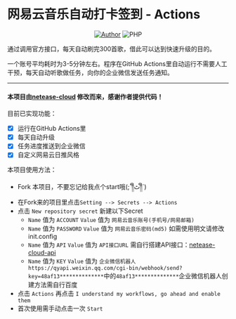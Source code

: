 # 网易云音乐自动打卡签到 - Actions

<p align="center">
    <a href="https://github.com/Demontisa"><img alt="Author" src="https://img.shields.io/badge/author-Demontisa-blueviolet"/></a>
    <img alt="PHP" src="https://img.shields.io/badge/code-Python-success"/>
</p>
通过调用官方接口，每天自动刷完300首歌，借此可以达到快速升级的目的。

一个账号平均耗时为3-5分钟左右。程序在GitHub Actions里自动运行不需要人工干预，每天自动听歌做任务，向你的企业微信发送任务通知。

------

#### 本项目由[netease-cloud](https://github.com/ZainCheung/netease-cloud) 修改而来，感谢作者提供代码！


目前已实现功能：

- [x] 运行在GitHub Actions里
- [x] 每天自动升级
- [x] 任务进度推送到企业微信
- [x] 自定义网易云日推风格

本项目使用方法：

- Fork 本项目，不要忘记给我点个start哦(;´༎ຶٹ༎ຶ`)
- 在Fork来的项目里点击`Setting --> Secrets --> Actions`
- 点击 `New repository secret` 新建以下Secret
    - `Name` 值为 `ACCOUNT` `Value` 值为 `网易云音乐账号(手机号/网易邮箱)`
    - `Name` 值为 `PASSWORD` `Value` 值为 `网易云音乐密码(md5)` 如需使用明文请修改init.config
    - `Name` 值为 `API` `Value` 值为 `API接口URL` 需自行搭建API接口：[netease-cloud-api](https://github.com/ZainCheung/netease-cloud-api)
    - `Name` 值为 `KEY` `Value` 值为 `企业微信机器人https://qyapi.weixin.qq.com/cgi-bin/webhook/send?key=48af13**************`中的`48af13**************`企业微信机器人创建方法需自行百度
- 点击 `Actions` 再点击 `I understand my workflows, go ahead and enable them`
- 首次使用需手动点击一次 `Start`
